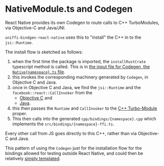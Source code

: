 # NativeModule.ts and Codegen

React Native provides its own Codegen to route calls to C++ TurboModules, via Objective-C and Java/JNI.

`uniffi-bindgen-react-native` uses this to "install" the C++ in to the `jsi::Runtime`.

The install flow is sketched as follows:

1. when the first time the package is imported, the `installRustCrate` typescript method is called. This is in [the input file for Codegen, the `Native{namespace}.ts` file](https://github.com/jhugman/uniffi-bindgen-react-native/blob/main/crates/ubrn_cli/src/codegen/templates/NativeCodegenTemplate.ts).
1. this invokes the corresponding machinery generated by `Codegen`, in Objective C and Java.
1. once in Objective C and Java, we find the `jsi::Runtime` and the `facebook::react::CallInvoker` from the
    - [Objective C](https://github.com/jhugman/uniffi-bindgen-react-native/blob/main/crates/ubrn_cli/src/codegen/templates/ModuleTemplate.mm#L20-L25) and
    - [Java](https://github.com/jhugman/uniffi-bindgen-react-native/blob/main/crates/ubrn_cli/src/codegen/templates/ModuleTemplate.java#L37-L40).
1. this then passes the `Runtime` and `CallInvoker` to the [C++ Turbo-Module](https://github.com/jhugman/uniffi-bindgen-react-native/blob/main/crates/ubrn_cli/src/codegen/templates/TurboModuleTemplate.cpp) proper.
1. This then calls into the generated `cpp/bindings/{namespace}.cpp` which implements the `src/bindings/{namespace}-ffi.ts`.

Every other call from JS goes directly to this C++, rather than via Objective-C and Java.

This pattern of using the `Codegen` just for the installation flow for the bindings allowed for testing outside React Native, and could then be relatively [simply templated](../reference/commandline.md#generate-turbo-module).
